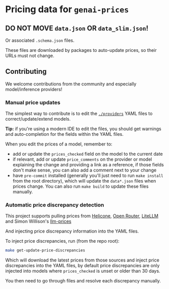 # Pricing data for `genai-prices`

## DO NOT MOVE `data.json` OR `data_slim.json`!

Or associated `.schema.json` files.

These files are downloaded by packages to auto-update prices, so their URLs must not change.

## Contributing

We welcome contributions from the community and especially model/inference providers!

### Manual price updates

The simplest way to contribute is to edit the [`./providers`](./providers) YAML files to correct/update/extend models.

**Tip:** if you're using a modern IDE to edit the files, you should get warnings and auto-completion for the fields within the YAML files.

When you edit the prices of a model, remember to:

* add or update the `prices_checked` field on the model to the current date
* if relevant, add or update `price_comments` on the provider or model explaining the change and providing a link as a reference,
  if those fields don't make sense, you can also add a comment next to your change
* have `pre-commit` installed (generally you'll just need to run `make install` from the root directory),
  which will update the `data*.json` files when prices change. You can also run `make build` to update these files manually.

### Automatic price discrepancy detection

This project supports pulling prices from
[Helicone](https://github.com/Helicone/helicone/tree/main/packages/cost),
[Open Router](https://openrouter.ai/docs/api-reference/list-available-models),
[LiteLLM](https://github.com/BerriAI/litellm/blob/main/model_prices_and_context_window.json) and
Simon Willison's [llm-prices](https://github.com/simonw/llm-prices/pull/7)

And injecting price discrepancy information into the YAML files.

To inject price discrepancies, run (from the repo root):

```bash
make get-update-price-discrepancies
```

Which will download the latest prices from those sources and inject price discrepancies into the YAML files, by default
price discrepancies are only injected into models where `prices_checked` is unset or older than 30 days.

You then need to go through files and resolve each discrepancy manually.

